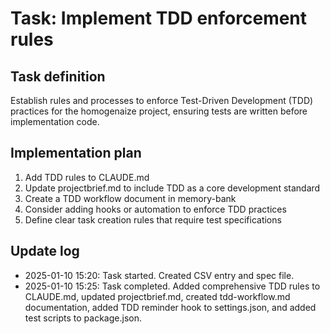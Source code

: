 # Task: Implement TDD enforcement rules

## Task definition

Establish rules and processes to enforce Test-Driven Development (TDD) practices for the homogenaize project, ensuring tests are written before implementation code.

## Implementation plan

1. Add TDD rules to CLAUDE.md
2. Update projectbrief.md to include TDD as a core development standard
3. Create a TDD workflow document in memory-bank
4. Consider adding hooks or automation to enforce TDD practices
5. Define clear task creation rules that require test specifications

## Update log

- 2025-01-10 15:20: Task started. Created CSV entry and spec file.
- 2025-01-10 15:25: Task completed. Added comprehensive TDD rules to CLAUDE.md, updated projectbrief.md, created tdd-workflow.md documentation, added TDD reminder hook to settings.json, and added test scripts to package.json.
